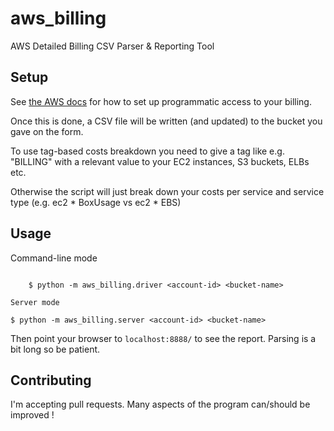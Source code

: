 aws_billing
===========

AWS Detailed Billing CSV Parser &amp; Reporting Tool

Setup
-----

See [the AWS docs](http://docs.aws.amazon.com/awsaccountbilling/latest/about/programaccess.html) for how to set up programmatic access to your billing.

Once this is done, a CSV file will be written (and updated) to the bucket you gave on the form.

To use tag-based costs breakdown you need to give a tag like e.g. "BILLING" with a relevant value to your EC2 instances, S3 buckets, ELBs etc.

Otherwise the script will just break down your costs per service and service type (e.g. ec2 * BoxUsage vs ec2 * EBS)

Usage
-----

Command-line mode
~~~~~~~~~~~~~~~~~

    $ python -m aws_billing.driver <account-id> <bucket-name>

Server mode
~~~~~~~~~~~~~~~~~

    $ python -m aws_billing.server <account-id> <bucket-name>

Then point your browser to `localhost:8888/` to see the report. Parsing is a bit long so be patient.

Contributing
------------

I'm accepting pull requests. Many aspects of the program can/should be improved !


